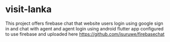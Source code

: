 # visit-lanka
This project offers firebase chat that website users login using google sign in and chat with agent and agent login using android flutter app 
configured to use firebase and uploaded here https://github.com/isuruwe/firebasechat
